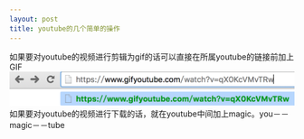 ```yaml
---
layout: post
title: youtube的几个简单的操作
---
```

如果要对youtube的视频进行剪辑为gif的话可以直接在所属youtube的链接前加上GIF<br> 
![CodesCut-04-26](https://github.com/Santisco/Santisco.github.io/raw/master/CodesCuts/CodesCut-04-26.png)<br>
如果要对youtube的视频进行下载的话，就在youtube中间加上magic。you－－magic－－tube<br>
<a href="http://www.nsfwyoutube.com/"></a><br>


